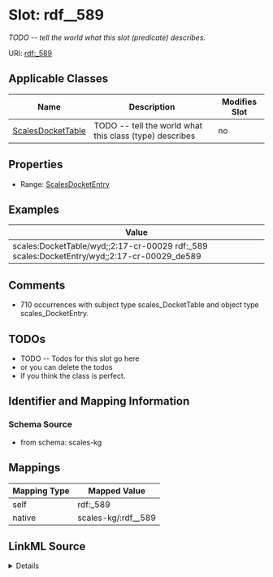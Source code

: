 

# Slot: rdf__589


_TODO -- tell the world what this slot (predicate) describes._





URI: [rdf:_589](http://www.w3.org/1999/02/22-rdf-syntax-ns#_589)



<!-- no inheritance hierarchy -->





## Applicable Classes

| Name | Description | Modifies Slot |
| --- | --- | --- |
| [ScalesDocketTable](../classes/ScalesDocketTable.md) | TODO -- tell the world what this class (type) describes |  no  |







## Properties

* Range: [ScalesDocketEntry](../classes/ScalesDocketEntry.md)






## Examples

| Value |
| --- |
| scales:DocketTable/wyd;;2:17-cr-00029 rdf:_589 scales:DocketEntry/wyd;;2:17-cr-00029_de589 |

## Comments

* 710 occurrences with subject type scales_DocketTable and object type scales_DocketEntry.

## TODOs

* TODO -- Todos for this slot go here
* or you can delete the todos
* if you think the class is perfect.

## Identifier and Mapping Information







### Schema Source


* from schema: scales-kg




## Mappings

| Mapping Type | Mapped Value |
| ---  | ---  |
| self | rdf:_589 |
| native | scales-kg/:rdf__589 |




## LinkML Source

<details>
```yaml
name: rdf__589
description: TODO -- tell the world what this slot (predicate) describes.
todos:
- TODO -- Todos for this slot go here
- or you can delete the todos
- if you think the class is perfect.
comments:
- 710 occurrences with subject type scales_DocketTable and object type scales_DocketEntry.
examples:
- value: scales:DocketTable/wyd;;2:17-cr-00029 rdf:_589 scales:DocketEntry/wyd;;2:17-cr-00029_de589
from_schema: scales-kg
rank: 1000
slot_uri: rdf:_589
alias: rdf__589
domain_of:
- scales_DocketTable
range: scales_DocketEntry

```
</details>